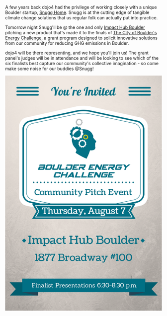 A few years back dojo4 had the privilege of working closely with a unique Boulder startup, [Snugg Home](http://vimeo.com/99368102). Snugg is at the cutting edge of tangible climate change solutions that us regular folk can actually put into practice. 

Tomorrow night Snugg'll be @ the one and only [Impact Hub Boulder](http://www.impacthubboulder.com/) pitching a new product that's made it to the finals of [The City of Boulder's Energy Challenge](https://bouldercolorado.gov/lead/boulder-energy-challenge), a grant program designed to solicit innovative solutions from our community for reducing GHG emissions in Boulder.

dojo4 will be there representing, and we hope you'll join us! The grant panel's judges will be in attendance and will be looking to see which of the six finalists best capture our community's collective imagination - so come make some noise for our buddies @Snugg!

![BEC Public Invite.png](assets/b.png) 

